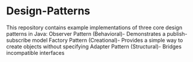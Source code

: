 # Design-Patterns
This repository contains example implementations of three core design patterns in Java:  Observer Pattern (Behavioral)- Demonstrates a publish-subscribe model  Factory Pattern (Creational)- Provides a simple way to create objects without specifying Adapter Pattern (Structural)- Bridges incompatible interfaces
